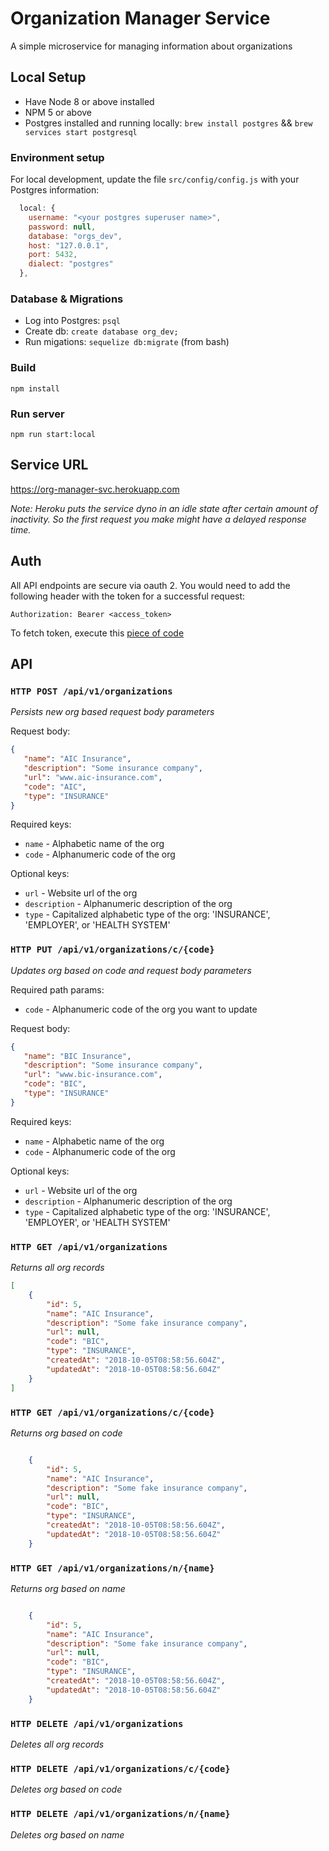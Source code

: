 # Organization Manager Service
A simple microservice for managing information about organizations

## Local Setup
* Have Node 8 or above installed
* NPM 5 or above
* Postgres installed and running locally: `brew install postgres` && `brew services start postgresql`

### Environment setup
For local development, update the file `src/config/config.js` with your Postgres information:
```javascript
  local: {
    username: "<your postgres superuser name>",
    password: null,
    database: "orgs_dev",
    host: "127.0.0.1",
    port: 5432,
    dialect: "postgres"
  },
  ```

### Database & Migrations
* Log into Postgres: `psql`
* Create db: `create database org_dev;`
* Run migations: `sequelize db:migrate` (from bash)

### Build
```npm install```

### Run server
```npm run start:local```

## Service URL
https://org-manager-svc.herokuapp.com

*Note: Heroku puts the service dyno in an idle state after certain amount of inactivity. So the first request you make might have a delayed response time.*

## Auth
All API endpoints are secure via oauth 2. You would need to add the following header with the token for a successful request:

```
Authorization: Bearer <access_token>
```

To fetch token, execute this [piece of code](https://repl.it/@AdiS1/DarkseagreenAnchoredAttribute)

## API

### `HTTP POST /api/v1/organizations`
*Persists new org based request body parameters*

Request body:
```json
{
   "name": "AIC Insurance",
   "description": "Some insurance company",
   "url": "www.aic-insurance.com",
   "code": "AIC",
   "type": "INSURANCE"
}
```

Required keys:
* `name` - Alphabetic name of the org
* `code` - Alphanumeric code of the org

Optional keys:
* `url` - Website url of the org
* `description` - Alphanumeric description of the org
* `type` - Capitalized alphabetic type of the org: 'INSURANCE', 'EMPLOYER', or 'HEALTH SYSTEM'

### `HTTP PUT /api/v1/organizations/c/{code}`
*Updates org based on code and request body parameters*

Required path params:
* `code` - Alphanumeric code of the org you want to update

Request body:
```json
{
   "name": "BIC Insurance",
   "description": "Some insurance company",
   "url": "www.bic-insurance.com",
   "code": "BIC",
   "type": "INSURANCE"
}
```
Required keys:
* `name` - Alphabetic name of the org
* `code` - Alphanumeric code of the org

Optional keys:
* `url` - Website url of the org
* `description` - Alphanumeric description of the org
* `type` - Capitalized alphabetic type of the org: 'INSURANCE', 'EMPLOYER', or 'HEALTH SYSTEM'

### ``HTTP GET /api/v1/organizations``
*Returns all org records*

```json
[
    {
        "id": 5,
        "name": "AIC Insurance",
        "description": "Some fake insurance company",
        "url": null,
        "code": "BIC",
        "type": "INSURANCE",
        "createdAt": "2018-10-05T08:58:56.604Z",
        "updatedAt": "2018-10-05T08:58:56.604Z"
    }
]
```

### `HTTP GET /api/v1/organizations/c/{code}`
*Returns org based on code*

```json

    {
        "id": 5,
        "name": "AIC Insurance",
        "description": "Some fake insurance company",
        "url": null,
        "code": "BIC",
        "type": "INSURANCE",
        "createdAt": "2018-10-05T08:58:56.604Z",
        "updatedAt": "2018-10-05T08:58:56.604Z"
    }
```

### `HTTP GET /api/v1/organizations/n/{name}`
*Returns org based on name*

```json

    {
        "id": 5,
        "name": "AIC Insurance",
        "description": "Some fake insurance company",
        "url": null,
        "code": "BIC",
        "type": "INSURANCE",
        "createdAt": "2018-10-05T08:58:56.604Z",
        "updatedAt": "2018-10-05T08:58:56.604Z"
    }
```

### ``HTTP DELETE /api/v1/organizations``
*Deletes all org records*

### `HTTP DELETE /api/v1/organizations/c/{code}`
*Deletes org based on code*

### `HTTP DELETE /api/v1/organizations/n/{name}`
*Deletes org based on name*
